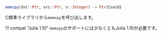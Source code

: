 ```julia
memcpy(dst::Ptr, src::Ptr, n::Integer) -> Ptr{Cvoid}
```

C標準ライブラリから`memcpy`を呼び出します。

!!! compat "Julia 1.10"
    `memcpy`のサポートには少なくともJulia 1.10が必要です。

